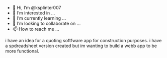 - 👋 Hi, I’m @ksplinter007
- 👀 I’m interested in ...
- 🌱 I’m currently learning ...
- 💞️ I’m looking to collaborate on ...
- 📫 How to reach me ...

<!---
ksplinter007/ksplinter007 is a ✨ special ✨ repository because its `README.md` (this file) appears on your GitHub profile.
You can click the Preview link to take a look at your changes.
--->
i have an idea for a quoting softfware app for construction purposes. i have a spdreadsheet version created but im wanting to build a webb app to be more functional.
